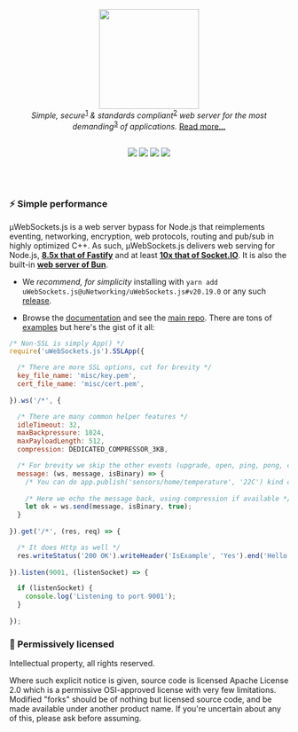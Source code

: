 <div align="center">
<img src="https://raw.githubusercontent.com/uNetworking/uWebSockets/master/misc/logo.svg" height="180" /><br>
<i>Simple, secure</i><sup><a href="https://github.com/uNetworking/uWebSockets/tree/master/fuzzing#fuzz-testing-of-various-parsers-and-mocked-examples">1</a></sup><i> & standards compliant</i><sup><a href="https://unetworking.github.io/uWebSockets.js/report.pdf">2</a></sup><i> web server for the most demanding</i><sup><a href="https://github.com/uNetworking/uWebSockets/tree/master/benchmarks#benchmark-driven-development">3</a></sup><i> of applications.</i> <a href="https://github.com/uNetworking/uWebSockets/blob/master/misc/READMORE.md">Read more...</a>
<br><br>

<a href="https://github.com/uNetworking/uWebSockets.js/releases"><img src="https://img.shields.io/github/v/release/uNetworking/uWebSockets.js"></a> <a href="https://bugs.chromium.org/p/oss-fuzz/issues/list?sort=-opened&can=1&q=proj:uwebsockets"><img src="https://oss-fuzz-build-logs.storage.googleapis.com/badges/uwebsockets.svg" /></a> <img src="https://img.shields.io/badge/downloads-70%20million-red" /> <img src="https://img.shields.io/badge/established-2016-red" />
</div>
<br><br>

### :zap: Simple performance
µWebSockets.js is a web server bypass for Node.js that reimplements eventing, networking, encryption, web protocols, routing and pub/sub in highly optimized C++. As such, µWebSockets.js delivers web serving for Node.js, **[8.5x that of Fastify](https://alexhultman.medium.com/serving-100k-requests-second-from-a-fanless-raspberry-pi-4-over-ethernet-fdd2c2e05a1e)** and at least **[10x that of Socket.IO](https://medium.com/swlh/100k-secure-websockets-with-raspberry-pi-4-1ba5d2127a23)**. It is also the built-in **[web server of Bun](https://bun.sh/)**.

* We *recommend, for simplicity* installing with `yarn add uWebSockets.js@uNetworking/uWebSockets.js#v20.19.0` or any such [release](https://github.com/uNetworking/uWebSockets.js/releases).

* Browse the [documentation](https://unetworking.github.io/uWebSockets.js/generated/) and see the [main repo](https://github.com/uNetworking/uWebSockets). There are tons of [examples](examples) but here's the gist of it all:

```javascript
/* Non-SSL is simply App() */
require('uWebSockets.js').SSLApp({

  /* There are more SSL options, cut for brevity */
  key_file_name: 'misc/key.pem',
  cert_file_name: 'misc/cert.pem',
  
}).ws('/*', {

  /* There are many common helper features */
  idleTimeout: 32,
  maxBackpressure: 1024,
  maxPayloadLength: 512,
  compression: DEDICATED_COMPRESSOR_3KB,

  /* For brevity we skip the other events (upgrade, open, ping, pong, close) */
  message: (ws, message, isBinary) => {
    /* You can do app.publish('sensors/home/temperature', '22C') kind of pub/sub as well */
    
    /* Here we echo the message back, using compression if available */
    let ok = ws.send(message, isBinary, true);
  }
  
}).get('/*', (res, req) => {

  /* It does Http as well */
  res.writeStatus('200 OK').writeHeader('IsExample', 'Yes').end('Hello there!');
  
}).listen(9001, (listenSocket) => {

  if (listenSocket) {
    console.log('Listening to port 9001');
  }
  
});
```

### :handshake: Permissively licensed
Intellectual property, all rights reserved.

Where such explicit notice is given, source code is licensed Apache License 2.0 which is a permissive OSI-approved license with very few limitations. Modified "forks" should be of nothing but licensed source code, and be made available under another product name. If you're uncertain about any of this, please ask before assuming.
